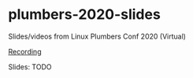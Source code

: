 # plumbers-2020-slides
Slides/videos from Linux Plumbers Conf 2020 (Virtual)

[Recording](https://www.youtube.com/watch?v=FFjV9f_Ub9o)

Slides:
TODO
